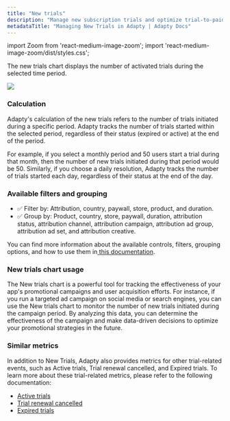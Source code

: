```yaml
---
title: "New trials"
description: "Manage new subscription trials and optimize trial-to-paid conversion rates."
metadataTitle: "Managing New Trials in Adapty | Adapty Docs"
---
```


import Zoom from 'react-medium-image-zoom';
import 'react-medium-image-zoom/dist/styles.css';

The new trials chart displays the number of activated trials during the selected time period.


<Zoom>
  <img src={require('./img/47820b3-small-CleanShot_2023-05-05_at_15.30.492x.webp').default}
  style={{
    border: '1px solid #727272', /* border width and color */
    width: '700px', /* image width */
    display: 'block', /* for alignment */
    margin: '0 auto' /* center alignment */
  }}
/>
</Zoom>





### Calculation

Adapty's calculation of the new trials refers to the number of trials initiated during a specific period. Adapty tracks the number of trials started within the selected period, regardless of their status (expired or active) at the end of the period.

For example, if you select a monthly period and 50 users start a trial during that month, then the number of new trials initiated during that period would be 50. Similarly, if you choose a daily resolution, Adapty tracks the number of trials started each day, regardless of their status at the end of the day. 

### Available filters and grouping

- ✅ Filter by: Attribution, country, paywall, store, product, and duration. 
- ✅ Group by:  Product, country, store, paywall, duration, attribution status, attribution channel, attribution campaign, attribution ad group, attribution ad set, and attribution creative.

You can find more information about the available controls, filters, grouping options, and how to use them in[ this documentation](controls-filters-grouping-compare-proceeds).

### New trials chart usage

The New trials chart is a powerful tool for tracking the effectiveness of your app's promotional campaigns and user acquisition efforts. For instance, if you run a targeted ad campaign on social media or search engines, you can use the New trials chart to monitor the number of new trials initiated during the campaign period. By analyzing this data, you can determine the effectiveness of the campaign and make data-driven decisions to optimize your promotional strategies in the future.

### Similar metrics

In addition to New Trials, Adapty also provides metrics for other trial-related events, such as Active trials, Trial renewal cancelled, and Expired trials. To learn more about these trial-related metrics, please refer to the following documentation:

- [Active trials](active-trials)
- [Trial renewal cancelled](trials-renewal-cancelled)
- [Expired trials](expired-churned-trials)